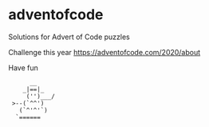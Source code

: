 # adventofcode
Solutions for Advert of Code puzzles

Challenge this year https://adventofcode.com/2020/about

Have fun

          __     
        _|==|_     
         ('')___/
     >--(`^^')   
       (`^'^'`)  
      `======    